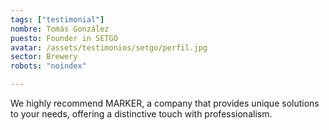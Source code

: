 ```yaml
---
tags: ["testimonial"]
nombre: Tomás González
puesto: Founder in SETGO
avatar: /assets/testimonios/setgo/perfil.jpg
sector: Brewery
robots: "noindex"

---
```


We highly recommend MARKER, a company that provides unique solutions to your needs, offering a distinctive touch with professionalism.